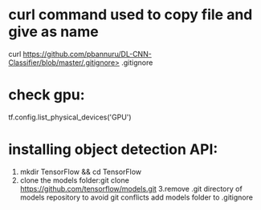 # curl command used to copy file and give as name
curl https://github.com/pbannuru/DL-CNN-Classifier/blob/master/.gitignore> .gitignore

# check gpu:
tf.config.list_physical_devices('GPU')

# installing object detection API:
1. mkdir TensorFlow && cd TensorFlow
2. clone the models folder:git clone https://github.com/tensorflow/models.git
3.remove .git directory of models repository to avoid git conflicts
add models folder to .gitignore
 